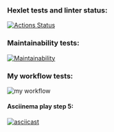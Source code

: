 ### Hexlet tests and linter status:
[![Actions Status](https://github.com/mickysmt/python-project-lvl1/workflows/hexlet-check/badge.svg)](https://github.com/mickysmt/python-project-lvl1/actions)
### Maintainability tests:
[![Maintainability](https://api.codeclimate.com/v1/badges/a99a88d28ad37a79dbf6/maintainability)](https://codeclimate.com/github/codeclimate/codeclimate/maintainability)
### My workflow tests:
![my workflow](https://github.com/mickysmt/python-project-lvl1/actions/workflows/pyci.yml/badge.svg)
#### Asciinema play step 5:
[![asciicast](https://asciinema.org/a/SArb6L47xyQTSSITSruEN9DWh.svg)](https://asciinema.org/a/SArb6L47xyQTSSITSruEN9DWh)
